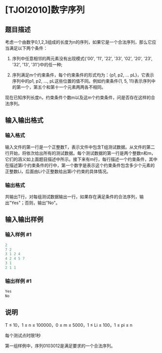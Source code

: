 # [TJOI2010]数字序列

## 题目描述

考虑一个由数字0,1,2,3组成的长度为n的序列，如果它是一个合法序列，那么它应当满足以下两个条件：

1) 序列中任意相邻的两元素没有出现模式{'00', '11', '22', '33', '02', '20', '23', '32', '13', '31'}中的任一种;

2) 序列满足m个约束条件，每个约束条件的形式均为：{p1, p2, ... pL}，它表示序列中的p1, p2, ..., pL这些位置的值不同。例如约束条件{1, 5, 11}表示序列中的第一个，第五个和第十一个元素两两各不相同。

现在已知序列长度n，约束条件个数m以及这m个约束条件，问是否存在这样的合法序列。

## 输入输出格式

### 输入格式

输入文件的第一行是一个正整数T，表示文件中包含T组测试数据。从文件的第二行开始，将依次给出所有的测试数据。每个测试数据的第一行是两个整数n和m，它们的涵义如上面题目描述中所示。接下来有m行，每行描述一个约束条件，其中在描述第i个约束条件的行中，第一个数字是表示这个约束条件包含多少个元素的正整数Li，后面由Li个正整数给出第i个约束的具体情况。

### 输出格式

共输出T行，对每组测试数据输出一行，如果存在满足条件的合法序列，输出"Yes"；否则，输出"No"。

## 输入输出样例

### 输入样例 #1

```cpp
2
7 2
3 1 2 4
4 2 4 5 7
3 1
2 1 1

```
### 输出样例 #1

```cpp
Yes
No

```
## 说明

T ≤ 10，1 ≤ n ≤ 100000，0 ≤ m ≤ 5000，1 ≤ Li ≤ 100，1 ≤ pi ≤ n

每个测试点时限1秒

第一组样例中，序列0103012是满足要求的一个合法序列。

